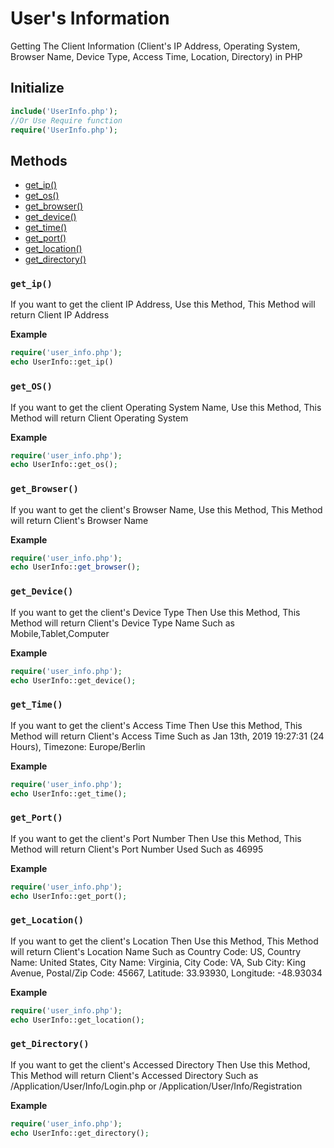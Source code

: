 # User's Information
Getting The Client Information (Client's IP Address, Operating System, Browser Name, Device Type, Access Time, Location, Directory) in PHP

## Initialize
```php
include('UserInfo.php');
//Or Use Require function
require('UserInfo.php');

```
## Methods

* [get_ip()](#get_ip)
* [get_os()](#get_os)
* [get_browser()](#get_browser)
* [get_device()](#get_device)
* [get_time()](#get_time)
* [get_port()](#get_port)
* [get_location()](#get_location)
* [get_directory()](#get_directory)

### `get_ip()`
If you want to get the client IP Address, Use this Method, This Method will return Client IP Address

**Example**
```php
require('user_info.php');
echo UserInfo::get_ip()
```


### `get_OS()`
If you want to get the client Operating System Name, Use this Method, This Method will return Client Operating System

**Example**
```php
require('user_info.php');
echo UserInfo::get_os();
```


### `get_Browser()`
If you want to get the client's Browser Name, Use this Method, This Method will return Client's Browser Name

**Example**
```php
require('user_info.php');
echo UserInfo::get_browser();
```

### `get_Device()`
If you want to get the client's Device Type Then Use this Method, This Method will return Client's Device Type Name Such as 
Mobile,Tablet,Computer

**Example**
```php
require('user_info.php');
echo UserInfo::get_device();
```

### `get_Time()`
If you want to get the client's Access Time Then Use this Method, This Method will return Client's Access Time Such as 
Jan 13th, 2019 19:27:31 (24 Hours), Timezone: Europe/Berlin

**Example**
```php
require('user_info.php');
echo UserInfo::get_time();
```

### `get_Port()`
If you want to get the client's Port Number Then Use this Method, This Method will return Client's Port Number Used Such as 
46995

**Example**
```php
require('user_info.php');
echo UserInfo::get_port();
```

### `get_Location()`
If you want to get the client's Location Then Use this Method, This Method will return Client's Location Name Such as 
Country Code: US, Country Name: United States, City Name: Virginia, City Code: VA, Sub City: King Avenue,
Postal/Zip Code: 45667, Latitude: 33.93930, Longitude: -48.93034

**Example**
```php
require('user_info.php');
echo UserInfo::get_location();
```

### `get_Directory()`
If you want to get the client's Accessed Directory Then Use this Method, This Method will return Client's Accessed Directory Such as 
/Application/User/Info/Login.php or /Application/User/Info/Registration

**Example**
```php
require('user_info.php');
echo UserInfo::get_directory();
```
